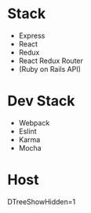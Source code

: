# Stack
- Express
- React
- Redux
- React Redux Router
- (Ruby on Rails API) 

# Dev Stack
- Webpack
- Eslint
- Karma
- Mocha

# Host
DTreeShowHidden=1


